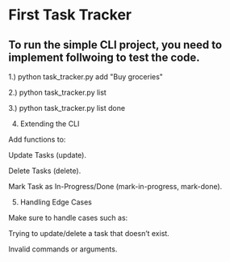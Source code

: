 # First Task Tracker

## To run the simple CLI project, you need to implement follwoing to test the code.

1.) python task_tracker.py add "Buy groceries"

2.) python task_tracker.py list

3.) python task_tracker.py list done


4. Extending the CLI

Add functions to:

Update Tasks (update).

Delete Tasks (delete).

Mark Task as In-Progress/Done (mark-in-progress, mark-done).


5. Handling Edge Cases

Make sure to handle cases such as:

Trying to update/delete a task that doesn’t exist.

Invalid commands or arguments.
